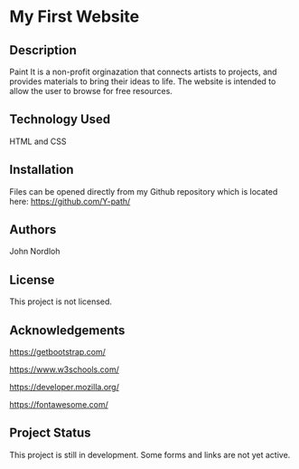 # My First Website

## Description

Paint It is a non-profit orginazation that connects artists to projects, and provides materials to bring their ideas to life.  The website is intended to allow the user to browse for free resources.

## Technology Used

HTML and CSS

## Installation

Files can be opened directly from my Github repository which is located here: https://github.com/Y-path/

## Authors

John Nordloh

## License

This project is not licensed.

## Acknowledgements

https://getbootstrap.com/

https://www.w3schools.com/

https://developer.mozilla.org/

https://fontawesome.com/

## Project Status

This project is still in development.  Some forms and links are not yet active.